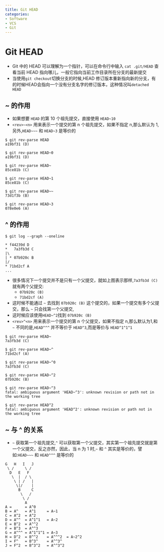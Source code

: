 ```yaml
---
title: Git HEAD
categories:
- Software
- VCS
- Git
---
```

# Git HEAD

- Git 中的 HEAD 可以理解为一个指针，可以在命令行中输入 `cat .git/HEAD` 查看当前 HEAD 指向哪儿，一般它指向当前工作目录所在分支的最新提交
- 当使用`git checkout`切换分支的时候,HEAD 修订版本重新指向新的分支，有的时候HEAD会指向一个没有分支名字的修订版本，这种情况叫`detached HEAD`

## ~ 的作用

- 如果想要 `HEAD` 的第 10 个祖先提交，直接使用 `HEAD~10`
- `<rev>~<n>` 用来表示一个提交的第 n 个祖先提交，如果不指定 n,那么默认为 1, 另外,`HEAD~~~` 和 `HEAD~3` 是等价的

```
$ git rev-parse HEAD
a19bf31 (D)

$ git rev-parse HEAD~0
a19bf31 (D)

$ git rev-parse HEAD~
85ce81b (C)

$ git rev-parse HEAD~1
85ce81b (C)

$ git rev-parse HEAD~~
73d1f3b (B)

$ git rev-parse HEAD~3
078e0e6 (A)
```

## ^ 的作用

```
$ git log --graph --oneline

* f44239d D
*   7a3fb3d C
|\
| * 07b920c B
|/
* 71bd2cf A
...
```

- 很多情况下一个提交并不是只有一个父提交，就如上图表示那样,`7a3fb3d (C)` 就有两个父提交:
    - `07b920c (B)`
    - `71bd2cf (A)`
- 这时候不能通过 `~` 去找到 `07b920c (B)` 这个提交的，如果一个提交有多个父提交，那么 `~` 只会找第一个父提交,
- 这时候应该使用`HEAD~^2`找到 `07b920c (B)`
- `<rev>^<n>` 用来表示一个提交的第 n 个父提交，如果不指定 n,那么默认为1,和 `~` 不同的是,`HEAD^^^` 并不等价于 `HEAD^3`,而是等价与 `HEAD^1^1^1`

```
$ git rev-parse HEAD~
7a3fb3d (C)

$ git rev-parse HEAD~^
71bd2cf (A)

$ git rev-parse HEAD~^0
7a3fb3d (C)

$ git rev-parse HEAD~^2
07b920c (B)

$ git rev-parse HEAD~^3
fatal: ambiguous argument 'HEAD~^3': unknown revision or path not in the working tree

$ git rev-parse HEAD^2
fatal: ambiguous argument 'HEAD^2': unknown revision or path not in the working tree
```


## ~ 与 ^ 的关系

- `~` 获取第一个祖先提交,`^` 可以获取第一个父提交，其实第一个祖先提交就是第一个父提交，反之亦然，因此，当 n 为 1 时,`~` 和 `^` 其实是等价的，譬如:`HEAD~~~` 和 `HEAD^^^` 是等价的

```
G   H   I   J
 \ /     \ /
  D   E   F
   \  |  / \
    \ | /   |
     \|/    |
      B     C
       \   /
        \ /
         A
A =      = A^0
B = A^   = A^1     = A~1
C = A^2  = A^2
D = A^^  = A^1^1   = A~2
E = B^2  = A^^2
F = B^3  = A^^3
G = A^^^ = A^1^1^1 = A~3
H = D^2  = B^^2    = A^^^2  = A~2^2
I = F^   = B^3^    = A^^3^
J = F^2  = B^3^2   = A^^3^2
```
